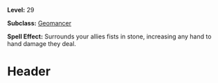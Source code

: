 <!-- TITLE: Spell: Fists Of Stone -->
<!-- SUBTITLE:  -->

**Level:** 29

**Subclass:** [Geomancer](geomancer)

**Spell Effect:** Surrounds your allies fists in stone, increasing any hand to hand damage they deal.

# Header